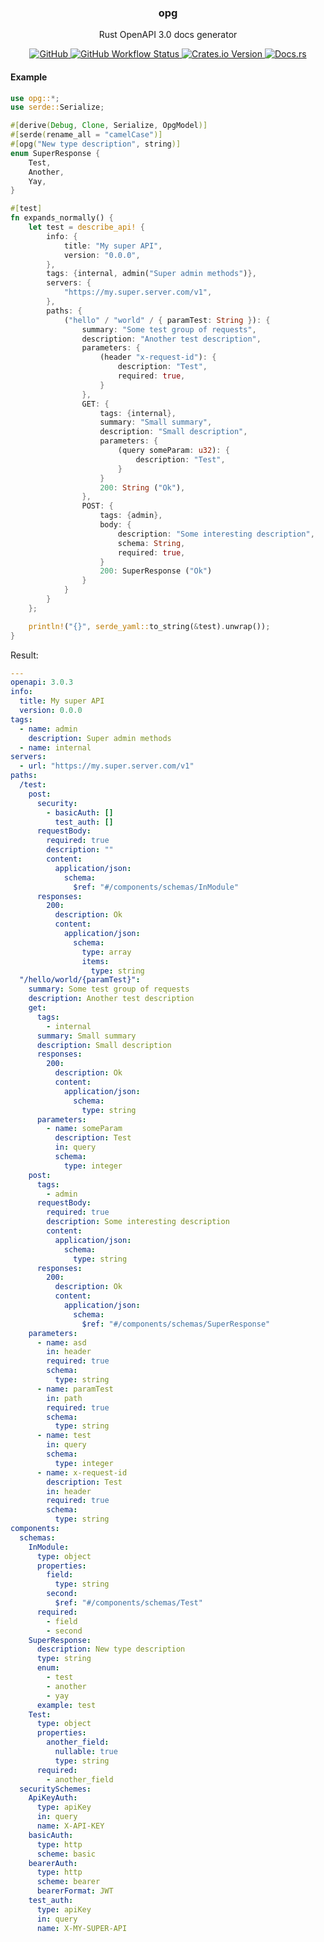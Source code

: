 <p align="center">
    <h3 align="center">opg</h3>
    <p align="center">Rust OpenAPI 3.0 docs generator</p>
    <p align="center">
        <a href="/LICENSE">
            <img alt="GitHub" src="https://img.shields.io/github/license/Rexagon/opg" />
        </a>
        <a href="https://github.com/Rexagon/opg/actions?query=workflow%3Amaster">
            <img alt="GitHub Workflow Status" src="https://img.shields.io/github/workflow/status/Rexagon/opg/master" />
        </a>
        <a href="https://crates.io/crates/opg">
            <img alt="Crates.io Version" src="https://img.shields.io/crates/v/opg" />
        </a>
        <a href="https://docs.rs/opg">
            <img alt="Docs.rs" src="https://docs.rs/opg/badge.svg" />
        </a>
    </p>
</p>

#### Example

```rust
use opg::*;
use serde::Serialize;

#[derive(Debug, Clone, Serialize, OpgModel)]
#[serde(rename_all = "camelCase")]
#[opg("New type description", string)]
enum SuperResponse {
    Test,
    Another,
    Yay,
}

#[test]
fn expands_normally() {
    let test = describe_api! {
        info: {
            title: "My super API",
            version: "0.0.0",
        },
        tags: {internal, admin("Super admin methods")},
        servers: {
            "https://my.super.server.com/v1",
        },
        paths: {
            ("hello" / "world" / { paramTest: String }): {
                summary: "Some test group of requests",
                description: "Another test description",
                parameters: {
                    (header "x-request-id"): {
                        description: "Test",
                        required: true,
                    }
                },
                GET: {
                    tags: {internal},
                    summary: "Small summary",
                    description: "Small description",
                    parameters: {
                        (query someParam: u32): {
                            description: "Test",
                        }
                    }
                    200: String ("Ok"),
                },
                POST: {
                    tags: {admin},
                    body: {
                        description: "Some interesting description",
                        schema: String,
                        required: true,
                    }
                    200: SuperResponse ("Ok")
                }
            }
        }
    };

    println!("{}", serde_yaml::to_string(&test).unwrap());
}
```

Result:

```yaml
---
openapi: 3.0.3
info:
  title: My super API
  version: 0.0.0
tags:
  - name: admin
    description: Super admin methods
  - name: internal
servers:
  - url: "https://my.super.server.com/v1"
paths:
  /test:
    post:
      security:
        - basicAuth: []
          test_auth: []
      requestBody:
        required: true
        description: ""
        content:
          application/json:
            schema:
              $ref: "#/components/schemas/InModule"
      responses:
        200:
          description: Ok
          content:
            application/json:
              schema:
                type: array
                items:
                  type: string
  "/hello/world/{paramTest}":
    summary: Some test group of requests
    description: Another test description
    get:
      tags:
        - internal
      summary: Small summary
      description: Small description
      responses:
        200:
          description: Ok
          content:
            application/json:
              schema:
                type: string
      parameters:
        - name: someParam
          description: Test
          in: query
          schema:
            type: integer
    post:
      tags:
        - admin
      requestBody:
        required: true
        description: Some interesting description
        content:
          application/json:
            schema:
              type: string
      responses:
        200:
          description: Ok
          content:
            application/json:
              schema:
                $ref: "#/components/schemas/SuperResponse"
    parameters:
      - name: asd
        in: header
        required: true
        schema:
          type: string
      - name: paramTest
        in: path
        required: true
        schema:
          type: string
      - name: test
        in: query
        schema:
          type: integer
      - name: x-request-id
        description: Test
        in: header
        required: true
        schema:
          type: string
components:
  schemas:
    InModule:
      type: object
      properties:
        field:
          type: string
        second:
          $ref: "#/components/schemas/Test"
      required:
        - field
        - second
    SuperResponse:
      description: New type description
      type: string
      enum:
        - test
        - another
        - yay
      example: test
    Test:
      type: object
      properties:
        another_field:
          nullable: true
          type: string
      required:
        - another_field
  securitySchemes:
    ApiKeyAuth:
      type: apiKey
      in: query
      name: X-API-KEY
    basicAuth:
      type: http
      scheme: basic
    bearerAuth:
      type: http
      scheme: bearer
      bearerFormat: JWT
    test_auth:
      type: apiKey
      in: query
      name: X-MY-SUPER-API
```
